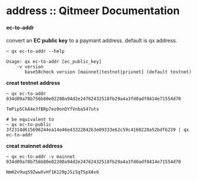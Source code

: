 # address :: Qitmeer Documentation

#### ec-to-addr <a href="#ec-to-addr" id="ec-to-addr"></a>

convert an **EC public key** to a paymant address. default is qx address.

```
~ qx ec-to-addr --help

Usage: qx ec-to-addr [ec_public_key]
    -v version
       base58check version [mainnet|testnet|privnet] (default testnet)
```

**creat testnet address**

```
~ qx ec-to-addr 034d09a78b756b80e02200a94d2e24762432518fb29a4a3fd0adf0414e71554d70

TmPip5CkA4e3fBRp7eo9onDYfVnba547uts

# be equivalent to
~ qx ec-to-public 3f2314d615696244ea14e46e43322842b3e09333e62c59c4160220a52bdf6239 | qx ec-to-addr
```

**creat mainnet address**

```
~ qx ec-to-addr -v mainnet 034d09a78b756b80e02200a94d2e24762432518fb29a4a3fd0adf0414e71554d70

NmH2v9uqS9ZwwXvHf1K129pJSi5qTSpXAv6
```
